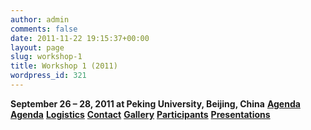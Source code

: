 ```yaml
---
author: admin
comments: false
date: 2011-11-22 19:15:37+00:00
layout: page
slug: workshop-1
title: Workshop 1 (2011)
wordpress_id: 321
---
```


**September 26 – 28, 2011 at Peking University, Beijing, China**
**[Agenda](agenda/index.markdown)**
**[Agenda](http://www.nsf-nsfc-sw.org/?page_id=9)**
**[Logistics](http://www.nsf-nsfc-sw.org/?page_id=17)**
**[Contact](http://www.nsf-nsfc-sw.org/?page_id=26)**
**[Gallery](http://www.nsf-nsfc-sw.org/?page_id=291)**
**[Participants](http://www.nsf-nsfc-sw.org/?page_id=334)**
**[Presentations](http://www.nsf-nsfc-sw.org/?page_id=34)**
